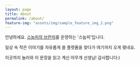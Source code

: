 ```yaml
---
layout: page
title: About
permalink: /about/
feature-img: "assets/img/sample_feature_img_2.png"
---
```


안녕하세요. [스눕피의 브런치](https://brunch.co.kr/@0to1hunnit/)를 운영하는 '스눕피'입니다.

일상 속 작은 이야기를 자유롭게 쓸 플랫폼을 찾다가 여기까지 오게 됐네요.

이곳까지 놀러와 이 문장을 읽고 계신 아무개 선생님! 감사합니다:)

